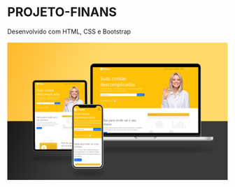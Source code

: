 # PROJETO-FINANS
Desenvolvido com HTML, CSS e Bootstrap
<br>
<br>
<img src="https://github.com/willianpocinhos/PROJETO-FINANS/blob/master/img/Finans_Mockup.png?raw=true" alt="finans-mockup">
